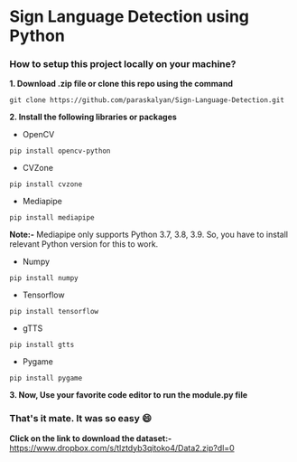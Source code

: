 # Sign Language Detection using Python
### How to setup this project locally on your machine?
**1. Download .zip file or clone this repo using the command**
```console
git clone https://github.com/paraskalyan/Sign-Language-Detection.git
```

**2. Install the following libraries or packages**
* OpenCV
```console
pip install opencv-python
```
* CVZone
```console
pip install cvzone
```

* Mediapipe
```console
pip install mediapipe
```
**Note:-** Mediapipe only supports Python 3.7, 3.8, 3.9. So, you have to install relevant Python version for this to work.
* Numpy
```console
pip install numpy
```
* Tensorflow
```console
pip install tensorflow
```
* gTTS
```console
pip install gtts
```
* Pygame
```console
pip install pygame
```

**3. Now, Use your favorite code editor to run the module.py file**

### That's it mate. It was so easy 😄
**Click on the link to download the dataset:-** https://www.dropbox.com/s/tlztdyb3qitoko4/Data2.zip?dl=0
